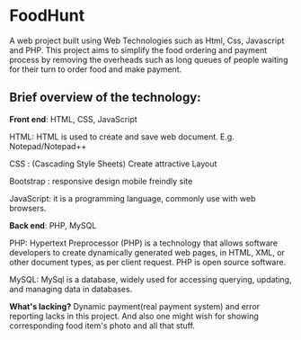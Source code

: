 # FoodHunt

A web project built using Web Technologies such as Html, Css, Javascript and PHP. This project aims to simplify the food ordering and payment process by removing the overheads such as long queues of people waiting for their turn to order food and make payment.

## Brief overview of the technology:


**Front end**: HTML, CSS, JavaScript

HTML: HTML is used to create and save web document. E.g. Notepad/Notepad++

CSS : (Cascading Style Sheets) Create attractive Layout

Bootstrap : responsive design mobile freindly site

JavaScript: it is a programming language, commonly use with web browsers.


**Back end**: PHP, MySQL

PHP: Hypertext Preprocessor (PHP) is a technology that allows software developers to create dynamically generated web pages, in HTML, XML, or other document types, as per client request. PHP is open source software.

MySQL: MySql is a database, widely used for accessing querying, updating, and managing data in databases.

**What's lacking?** Dynamic payment(real payment system) and error reporting lacks in this project. And also one might wish for showing corresponding food item's photo and all that stuff.
